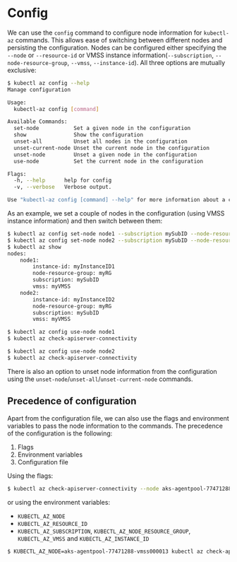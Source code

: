 # Config

We can use the `config` command to configure node information for `kubectl-az` commands.
This allows ease of switching between different nodes and persisting the configuration. Nodes can be configured
either specifying the `--node` or `--resource-id` or VMSS instance information(`--subscription`, `--node-resource-group`, `--vmss`, `--instance-id`).
All three options are mutually exclusive:

```bash
$ kubectl az config --help
Manage configuration

Usage:
  kubectl-az config [command]

Available Commands:
  set-node           Set a given node in the configuration
  show               Show the configuration
  unset-all          Unset all nodes in the configuration
  unset-current-node Unset the current node in the configuration
  unset-node         Unset a given node in the configuration
  use-node           Set the current node in the configuration

Flags:
  -h, --help      help for config
  -v, --verbose   Verbose output.

Use "kubectl-az config [command] --help" for more information about a command.
```

As an example, we set a couple of nodes in the configuration (using VMSS instance information) and then switch between them:

```bash
$ kubectl az config set-node node1 --subscription mySubID --node-resource-group myRG --vmss myVMSS --instance-id myInstanceID1
$ kubectl az config set-node node2 --subscription mySubID --node-resource-group myRG --vmss myVMSS --instance-id myInstanceID2
$ kubectl az show
nodes:
    node1:
        instance-id: myInstanceID1
        node-resource-group: myRG
        subscription: mySubID
        vmss: myVMSS
    node2:
        instance-id: myInstanceID2
        node-resource-group: myRG
        subscription: mySubID
        vmss: myVMSS

$ kubectl az config use-node node1
$ kubectl az check-apiserver-connectivity

$ kubectl az config use-node node2
$ kubectl az check-apiserver-connectivity
```

There is also an option to unset node information from the configuration using
the `unset-node`/`unset-all`/`unset-current-node` commands.

## Precedence of configuration

Apart from the configuration file, we can also use the flags and environment variables to
pass the node information to the commands. The precedence of the configuration is the following:

1. Flags
2. Environment variables
3. Configuration file

Using the flags:

```bash
$ kubectl az check-apiserver-connectivity --node aks-agentpool-77471288-vmss000013
```

or using the environment variables:

- `KUBECTL_AZ_NODE`
- `KUBECTL_AZ_RESOURCE_ID`
- `KUBECTL_AZ_SUBSCRIPTION`, `KUBECTL_AZ_NODE_RESOURCE_GROUP`, `KUBECTL_AZ_VMSS` and `KUBECTL_AZ_INSTANCE_ID`

```bash
$ KUBECTL_AZ_NODE=aks-agentpool-77471288-vmss000013 kubectl az check-apiserver-connectivity
```